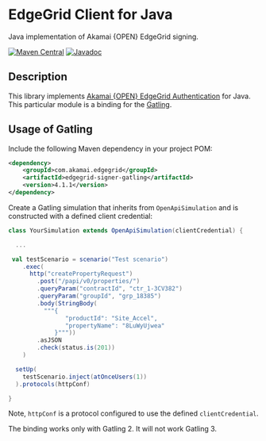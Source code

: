 # EdgeGrid Client for Java

Java implementation of Akamai {OPEN} EdgeGrid signing.

[![Maven Central](https://maven-badges.herokuapp.com/maven-central/com.akamai.edgegrid/edgegrid-signer-gatling/badge.svg)](https://maven-badges.herokuapp.com/maven-central/com.akamai.edgegrid/edgegrid-signer-gatling)
[![Javadoc](http://www.javadoc.io/badge/com.akamai.edgegrid/edgegrid-signer-gatling.svg)](http://www.javadoc.io/doc/com.akamai.edgegrid/edgegrid-signer-gatling)

## Description

This library implements [Akamai {OPEN} EdgeGrid Authentication][1] for Java.
This particular module is a binding for the [Gatling][2].

## Usage of Gatling

Include the following Maven dependency in your project POM:

```xml
<dependency>
    <groupId>com.akamai.edgegrid</groupId>
    <artifactId>edgegrid-signer-gatling</artifactId>
    <version>4.1.1</version>
</dependency>
```

Create a Gatling simulation that inherits from `OpenApiSimulation` and is constructed with a defined
client credential:

```scala
class YourSimulation extends OpenApiSimulation(clientCredential) {

  ...

 val testScenario = scenario("Test scenario")
    .exec(
      http("createPropertyRequest")
        .post("/papi/v0/properties/")
        .queryParam("contractId", "ctr_1-3CV382")
        .queryParam("groupId", "grp_18385")
        .body(StringBody(
          """{
                "productId": "Site_Accel",
                "propertyName": "8LuWyUjwea"
             }"""))
        .asJSON
        .check(status.is(201))
    )

  setUp(
    testScenario.inject(atOnceUsers(1))
  ).protocols(httpConf)

}
```

Note, `httpConf` is a protocol configured to use the defined `clientCredential`.

The binding works only with Gatling 2. It will not work Gatling 3.





[1]: https://developer.akamai.com/introduction/Client_Auth.html
[2]: https://gatling.io/
